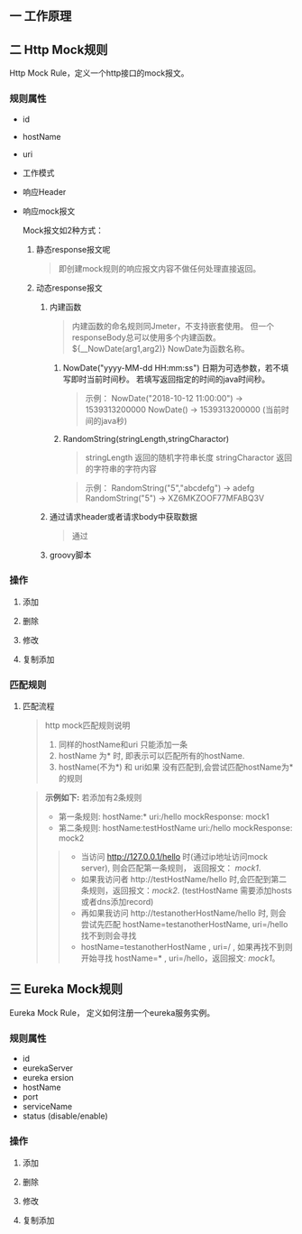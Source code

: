 ## 一 工作原理
## 二 Http Mock规则
Http Mock Rule，定义一个http接口的mock报文。
### 规则属性
* id
* hostName
* uri
* 工作模式
* 响应Header
* 响应mock报文

    Mock报文如2种方式：

    1. 静态response报文呢

        > 即创建mock规则的响应报文内容不做任何处理直接返回。

    1. 动态response报文
        1. 内建函数

            > 内建函数的命名规则同Jmeter，不支持嵌套使用。 但一个responseBody总可以使用多个内建函数。 ${\_\_NowDate(arg1,arg2)} NowDate为函数名称。

            1. NowDate("yyyy-MM-dd HH:mm:ss")  日期为可选参数，若不填写即时当前时间秒。 若填写返回指定的时间的java时间秒。

                > 示例：
                NowDate("2018-10-12 11:00:00") ->  1539313200000
                NowDate()  ->  1539313200000 (当前时间的java秒)

            1. RandomString(stringLength,stringCharactor)

                > stringLength 返回的随机字符串长度
                > stringCharactor 返回的字符串的字符内容

                > 示例：
                RandomString("5","abcdefg")  ->  adefg
                RandomString("5") -> XZ6MKZOOF77MFABQ3V

        1. 通过请求header或者请求body中获取数据

            > 通过

        1. groovy脚本

### 操作

1. 添加

1. 删除

1. 修改

1. 复制添加

### 匹配规则

1. 匹配流程

    >http mock匹配规则说明
    >1. 同样的hostName和uri 只能添加一条    
    >1. hostName 为* 时, 即表示可以匹配所有的hostName.    
    >1. hostName(不为*) 和 uri如果 没有匹配到,会尝试匹配hostName为*的规则    

    >**示例如下:**
    >若添加有2条规则
    >* 第一条规则: hostName:*  uri:/hello  mockResponse: mock1
    >* 第二条规则: hostName:testHostName  uri:/hello  mockResponse: mock2
    >>* 当访问 http://127.0.0.1/hello 时(通过ip地址访问mock server), 则会匹配第一条规则， 返回报文： *mock1*.
    >>* 如果我访问者 http://testHostName/hello 时,会匹配到第二条规则，返回报文：*mock2*. (testHostName 需要添加hosts或者dns添加record)
    >>* 再如果我访问 http://testanotherHostName/hello 时, 则会尝试先匹配 hostName=testanotherHostName, uri=/hello  找不到则会寻找
    >>* hostName=testanotherHostName , uri=/ , 如果再找不到则开始寻找 hostName=* , uri=/hello，返回报文: *mock1*。

## 三 Eureka Mock规则
Eureka Mock Rule， 定义如何注册一个eureka服务实例。
### 规则属性
* id
* eurekaServer
* eureka ersion
* hostName
* port
* serviceName
* status (disable/enable)
### 操作
1. 添加

1. 删除

1. 修改

1. 复制添加
